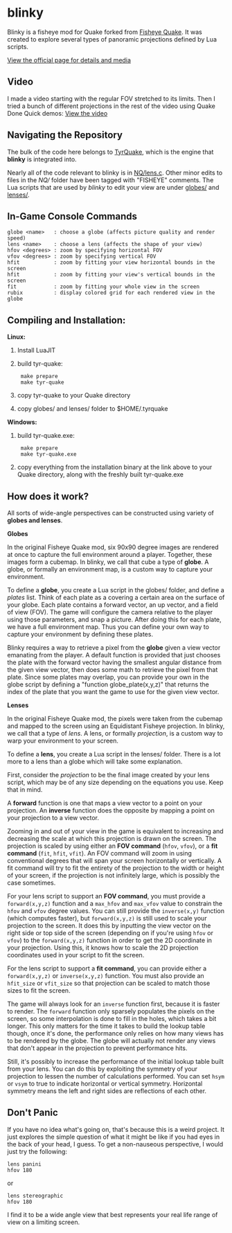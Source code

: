 blinky
======

Blinky is a fisheye mod for Quake forked from [Fisheye Quake](http://strlen.com/gfxengine/fisheyequake/). It was created to explore several types of panoramic projections defined by Lua scripts.

[View the official page for details and media](http://shaunew.github.com/blinky)

Video
-----

I made a video starting with the regular FOV stretched to its limits.  Then I tried a bunch of different projections in the rest of the video using Quake Done Quick demos: [View the video](http://www.youtube.com/watch?v=jQOJ3yCK8pI)

Navigating the Repository
-------------------------

The bulk of the code here belongs to [TyrQuake](http://disenchant.net/engine.html), which is the engine that **blinky** is integrated into.

Nearly all of the code relevant to blinky is in [NQ/lens.c](https://github.com/shaunew/blinky/blob/master/NQ/lens.c).  Other minor edits to files in the *NQ/* folder have been tagged with "FISHEYE" comments.  The Lua scripts that are used by *blinky* to edit your view are under [globes/](https://github.com/shaunew/blinky/tree/master/globes) and [lenses/](https://github.com/shaunew/blinky/tree/master/lenses).


In-Game Console Commands
------------------------

    globe <name>   : choose a globe (affects picture quality and render speed)
    lens <name>    : choose a lens (affects the shape of your view)
    hfov <degrees> : zoom by specifying horizontal FOV
    vfov <degrees> : zoom by specifying vertical FOV
    hfit           : zoom by fitting your view horizontal bounds in the screen
    hfit           : zoom by fitting your view's vertical bounds in the screen
    fit            : zoom by fitting your whole view in the screen
    rubix          : display colored grid for each rendered view in the globe

Compiling and Installation:
---------------------------

**Linux:**

1. Install LuaJIT
2. build tyr-quake:

        make prepare
        make tyr-quake

3. copy tyr-quake to your Quake directory
4. copy globes/ and lenses/ folder to $HOME/.tyrquake


**Windows:**

1. build tyr-quake.exe:

        make prepare
        make tyr-quake.exe

2. copy everything from the installation binary at the link above to your Quake directory, along with the freshly built tyr-quake.exe


How does it work?
-----------------

All sorts of wide-angle perspectives can be constructed using variety of **globes and lenses**.

**Globes**

In the original Fisheye Quake mod, six 90x90 degree images are rendered at once to capture the full environment around a player.  Together, these images form a cubemap.  In blinky, we call that cube a type of **globe**.  A globe, or formally an environment map, is a custom way to capture your environment.

To define a **globe**, you create a Lua script in the globes/ folder, and define a *plates* list.  Think of each plate as a covering a certain area on the surface of your globe.  Each plate contains a forward vector, an up vector, and a field of view (FOV).  The game will configure the camera relative to the player using those parameters, and snap a picture.  After doing this for each plate, we have a full environment map.  Thus you can define your own way to capture your environment by defining these plates.

Blinky requires a way to retrieve a pixel from the **globe** given a view vector emanating from the player.  A default function is provided that just chooses the plate with the forward vector having the smallest angular distance from the given view vector, then does some math to retrieve the pixel from that plate.  Since some plates may overlap, you can provide your own in the globe script by defining a "function globe_plate(x,y,z)" that returns the index of the plate that you want the game to use for the given view vector.

**Lenses**

In the original Fisheye Quake mod, the pixels were taken from the cubemap and mapped to the screen using an Equidistant Fisheye projection.  In blinky, we call that a type of *lens*.  A lens, or formally *projection*, is a custom way to warp your environment to your screen.

To define a **lens**, you create a Lua script in the lenses/ folder.  There is a lot more to a lens than a globe which will take some explanation.

First, consider the *projection* to be the final image created by your lens script, which may be of any size depending on the equations you use.  Keep that in mind.  

A **forward** function is one that maps a view vector to a point on your projection.  An **inverse** function does the opposite by mapping a point on your projection to a view vector.  

Zooming in and out of your view in the game is equivalent to increasing and decreasing the scale at which this projection is drawn on the screen.  The projection is scaled by using either an **FOV command** (`hfov`, `vfov`), or a **fit command** (`fit`, `hfit`, `vfit`).  An FOV command will zoom in using conventional degrees that will span your screen horizontally or vertically.  A fit command will try to fit the entirety of the projection to the width or height of your screen, if the projection is not infinitely large, which is possibly the case sometimes.

For your lens script to support an **FOV command**, you must provide a `forward(x,y,z)` function and a `max_hfov` and `max_vfov` value to constrain the `hfov` and `vfov` degree values.  You can still provide the `inverse(x,y)` function (which computes faster), but `forward(x,y,z)` is still used to scale your projection to the screen.  It does this by inputting the view vector on the right side or top side of the screen (depending on if you're using `hfov` or `vfov`) to the `forward(x,y,z)` function in order to get the 2D coordinate in your projection.  Using this, it knows how to scale the 2D projection coordinates used in your script to fit the screen.

For the lens script to support a **fit command**, you can provide either a `forward(x,y,z)` or `inverse(x,y,z)` function.  You must also provide an `hfit_size` or `vfit_size` so that projection can be scaled to match those sizes to fit the screen.

The game will always look for an `inverse` function first, because it is faster to render.  The `forward` function only sparsely populates the pixels on the screen, so some interpolation is done to fill in the holes, which takes a bit longer.  This only matters for the time it takes to build the lookup table though, once it's done, the performance only relies on how many views has to be rendered by the globe.  The globe will actually not render any views that don't appear in the projection to prevent performance hits.

Still, it's possibly to increase the performance of the initial lookup table built from your lens. You can do this by exploiting the symmetry of your projection to lessen the number of calculations performed.  You can set `hsym` or `vsym` to true to indicate horizontal or vertical symmetry.  Horizontal symmetry means the left and right sides are reflections of each other.

Don't Panic
-----------

If you have no idea what's going on, that's because this is a weird project.  It just explores the simple question of what it might be like if you had eyes in the back of your head, I guess.  To get a non-nauseous perspective, I would just try the following:

    lens panini
    hfov 180
    
or

    lens stereographic
    hfov 180
    
I find it to be a wide angle view that best represents your real life range of view on a limiting screen.